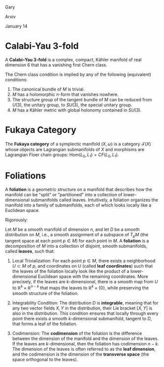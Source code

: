 <link href="../../whirlwind.css" rel="stylesheet">

<whirlheader>
    <p>Gary</p>
    <p>Arxiv</p>
    <p>January 14</p>
</whirlheader>

# Calabi-Yau 3-fold 

<definition>

A **Calabi–Yau 3-fold** is a complex, compact, Kähler manifold of real dimension 6 that has a vanishing first Chern class. 

The Chern class condition is implied by any of the following (equivalent) conditions:

1. The canonical bundle of $M$ is trivial.
2. $M$ has a holomorphic $n$-form that vanishes nowhere.
3. The structure group of the tangent bundle of $M$ can be reduced from $U(3)$, the unitary group, to $SU(3)$, the special unitary group.
4. $M$ has a Kähler metric with global holonomy contained in $SU(3)$.

</definition>

# Fukaya Category

<definition>

The **Fukaya category** of a symplectic manifold $(X,\omega)$ is a category $\mathcal{F}(X)$ whose objects are Lagrangian submanifolds of $X$ and morphisms are Lagrangian Floer chain groups: $\text{Hom}(L_0, L_1)=CF(L_0, L_1)$.

</definition>

# Foliations

A **foliation** is a geometric structure on a manifold that describes how the manifold can be "split" or "partitioned" into a collection of lower-dimensional submanifolds called leaves. Intuitively, a foliation organizes the manifold into a family of submanifolds, each of which looks locally like a Euclidean space.

Rigorously:

<definition>


Let $M$ be a smooth manifold of dimension $n$, and let $D$ be a smooth distribution on $M$, i.e., a smooth assignment of a subspace of $T_p M$ (the tangent space at each point $p \in M$) for each point in $M$. A **foliation** is a decomposition of $M$ into a collection of disjoint, smooth submanifolds, called **leaves**, such that:

1. Local Trivialization:
For each point $p \in M$, there exists a neighborhood $U \subset M$ of $p$, and coordinates on $U$ (called **leaf coordinates**) such that the leaves of the foliation locally look like the product of a lower-dimensional Euclidean space with the remaining coordinates. More precisely, if the leaves are $k$-dimensional, there is a smooth map from $U$ to $\mathbb{R}^k \times \mathbb{R}^{n-k}$ that maps the leaves to $\mathbb{R}^k \times \{ 0 \}$, while preserving the smooth structure of the foliation.

2. Integrability Condition:
The distribution $D$ is **integrable**, meaning that for any two vector fields $X, Y$ in the distribution, their Lie bracket $[ X, Y ]$ is also in the distribution. This condition ensures that locally through every point there exists a smooth $k$-dimensional submanifold, tangent to $D$, that forms a leaf of the foliation.

3. Codimension:
The **codimension** of the foliation is the difference between the dimension of the manifold and the dimension of the leaves. If the leaves are $k$-dimensional, then the foliation has codimension $n - k$. The dimension of the leaves is often referred to as the **leaf dimension**, and the codimension is the dimension of the **transverse space** (the space orthogonal to the leaves).


</definition>